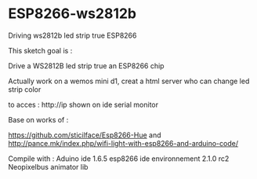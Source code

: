 # ESP8266-ws2812b
Driving ws2812b led strip true ESP8266


This sketch goal is : 

Drive a WS2812B led strip true an ESP8266 chip

Actually work on a wemos mini d1, creat a html server who can change led strip color 

to acces  : http://ip shown on ide serial monitor

Base on works of : 

https://github.com/sticilface/Esp8266-Hue
and
http://pance.mk/index.php/wifi-light-with-esp8266-and-arduino-code/

Compile with : 
Aduino ide 1.6.5
esp8266 ide environnement 2.1.0 rc2
Neopixelbus animator lib
